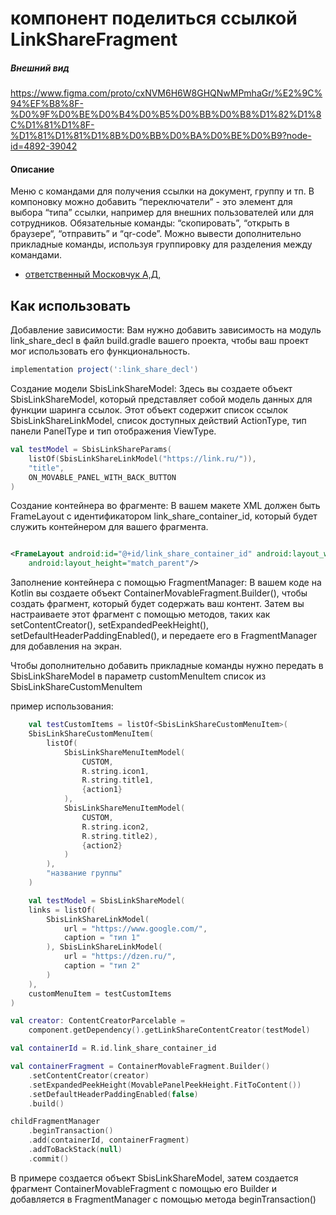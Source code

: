 # компонент поделиться ссылкой LinkShareFragment

##### Внешний вид

https://www.figma.com/proto/cxNVM6H6W8GHQNwMPmhaGr/%E2%9C%94%EF%B8%8F-%D0%9F%D0%BE%D0%B4%D0%B5%D0%BB%D0%B8%D1%82%D1%8C%D1%81%D1%8F-%D1%81%D1%81%D1%8B%D0%BB%D0%BA%D0%BE%D0%B9?node-id=4892-39042

#### Описание

Меню с командами для получения ссылки на документ, группу и тп. В компоновку можно добавить
“переключатели” - это элемент для выбора “типа” ссылки, например для внешних пользователей или для
сотрудников. Обязательные команды: “скопировать”, “открыть в браузере“, “отправить” и “qr-code”.
Можно вывести дополнительно прикладные команды, используя группировку для
разделения между командами.

- [ответственный Московчук А,Д,](https://online.sbis.ru/person/f6fa6997-bb39-4e71-ba27-e998125c9e74)

## Как использовать

Добавление зависимости:
Вам нужно добавить зависимость на модуль link_share_decl в файл build.gradle вашего проекта, чтобы
ваш проект мог использовать его функциональность.

```build.gradle
implementation project(':link_share_decl')
```

Создание модели SbisLinkShareModel:
Здесь вы создаете объект SbisLinkShareModel, который представляет собой модель данных для функции
шаринга ссылок. Этот объект содержит список ссылок SbisLinkShareLinkModel, список доступных действий
ActionType, тип панели PanelType и тип отображения ViewType.

```kotlin
val testModel = SbisLinkShareParams(
    listOf(SbisLinkShareLinkModel("https://link.ru/")),
    "title",
    ON_MOVABLE_PANEL_WITH_BACK_BUTTON
)
```

Создание контейнера во фрагменте:
В вашем макете XML должен быть FrameLayout с идентификатором link_share_container_id, который будет
служить контейнером для вашего фрагмента.

```xml

<FrameLayout android:id="@+id/link_share_container_id" android:layout_width="match_parent"
    android:layout_height="match_parent"/>
```

Заполнение контейнера с помощью FragmentManager:
В вашем коде на Kotlin вы создаете объект ContainerMovableFragment.Builder(), чтобы создать
фрагмент, который будет содержать ваш контент. Затем вы настраиваете этот фрагмент с помощью
методов, таких как setContentCreator(), setExpandedPeekHeight(), setDefaultHeaderPaddingEnabled(), и
передаете его в FragmentManager для добавления на экран.

Чтобы дополнительно добавить прикладные команды нужно передать в SbisLinkShareModel 
в параметр customMenuItem список из SbisLinkShareCustomMenuItem

пример использования:

```kotlin
    val testСustomItems = listOf<SbisLinkShareCustomMenuItem>(
    SbisLinkShareCustomMenuItem(
        listOf(
            SbisLinkShareMenuItemModel(
                CUSTOM,
                R.string.icon1,
                R.string.title1,
                {action1}
            ),
            SbisLinkShareMenuItemModel(
                CUSTOM,
                R.string.icon2,
                R.string.title2),
                {action2}
            )
        ),
        "название группы"
    )

    val testModel = SbisLinkShareModel(
    links = listOf(
        SbisLinkShareLinkModel(
            url = "https://www.google.com/",
            caption = "тип 1"
        ), SbisLinkShareLinkModel(
            url = "https://dzen.ru/",
            caption = "тип 2"
        )
    ),
    customMenuItem = testСustomItems
)

val creator: ContentCreatorParcelable =
    component.getDependency().getLinkShareContentCreator(testModel)

val containerId = R.id.link_share_container_id

val containerFragment = ContainerMovableFragment.Builder()
    .setContentCreator(creator)
    .setExpandedPeekHeight(MovablePanelPeekHeight.FitToContent())
    .setDefaultHeaderPaddingEnabled(false)
    .build()

childFragmentManager
    .beginTransaction()
    .add(containerId, containerFragment)
    .addToBackStack(null)
    .commit()
```

В примере создается объект SbisLinkShareModel, затем создается фрагмент
ContainerMovableFragment с помощью его Builder и добавляется в FragmentManager с помощью метода
beginTransaction()

